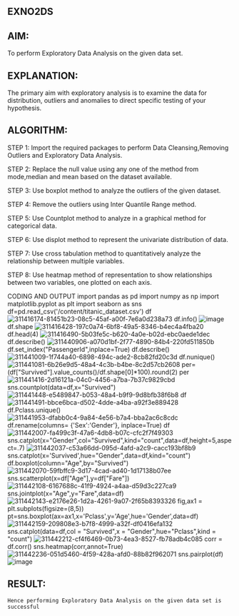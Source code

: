 ## EXNO2DS
## AIM:
  To perform Exploratory Data Analysis on the given data set.
## EXPLANATION:
The primary aim with exploratory analysis is to examine the data for distribution, outliers and anomalies to direct specific testing of your hypothesis.

## ALGORITHM:
STEP 1: Import the required packages to perform Data Cleansing,Removing Outliers and Exploratory Data Analysis.

STEP 2: Replace the null value using any one of the method from mode,median and mean based on the dataset available.

STEP 3: Use boxplot method to analyze the outliers of the given dataset.

STEP 4: Remove the outliers using Inter Quantile Range method.

STEP 5: Use Countplot method to analyze in a graphical method for categorical data.

STEP 6: Use displot method to represent the univariate distribution of data.

STEP 7: Use cross tabulation method to quantitatively analyze the relationship between multiple variables.

STEP 8: Use heatmap method of representation to show relationships between two variables, one plotted on each axis.

CODING AND OUTPUT
import pandas as pd import numpy as np import matplotlib.pyplot as plt import seaborn as sns
df=pd.read_csv('/content/titanic_dataset.csv') df
![311416174-81451b23-08c5-45af-a00f-7e6a0d238a73](https://github.com/user-attachments/assets/a1aaacfb-d450-40b0-9b00-53b355957f7f)
df.info()
![image](https://github.com/user-attachments/assets/f27c711c-b3bd-43f6-80bf-02bc7f96b715)
df.shape
![311416428-197c0a74-6bf8-49a5-8346-b4ec4a4fba20](https://github.com/user-attachments/assets/d5dc57a4-8f38-4632-8372-dbe28f73712a)
df.head(4)
![311416490-5b03fe5c-b620-4a0e-b02d-ebc0aede1dec](https://github.com/user-attachments/assets/35822568-36e7-4721-93a4-00592317567f)
df.describe()
![311440906-a070d1bf-2f77-4890-84b4-220fd511850b](https://github.com/user-attachments/assets/33a1681a-e989-42f5-845e-2fab39b1bf1b)
df.set_index("PassengerId",inplace=True) df.describe()
![311441009-1f744a40-6898-494c-ade2-8cb82fd20c3d](https://github.com/user-attachments/assets/d292868d-f10c-4e75-896d-a49197f83e96)
df.nunique()
![311441081-6b26e9d5-48a4-4c3b-b4be-8c2d57cb2608](https://github.com/user-attachments/assets/45c74ad6-6b72-44b2-8d1b-f69d277349b5)
per=(df["Survived"].value_counts()/df.shape[0]*100).round(2) per
![311441416-2d16121a-04c0-4456-a7ba-7b37c9829cbd](https://github.com/user-attachments/assets/db9e281b-a0ee-4c7e-8114-27bdeb1996d3)
sns.countplot(data=df,x="Survived")
![311441448-e5489847-b053-48a4-b9f9-9d8bfb38f6b8](https://github.com/user-attachments/assets/ec9c7bd1-62f3-4815-a1fb-f6831578ea14)
df
![311441491-bbce6bca-d502-4dde-a4ba-a92f3e889428](https://github.com/user-attachments/assets/f96636e5-4da2-4a01-bdfc-a11b619a0cbf)
df.Pclass.unique()
![311441953-dfabb0c4-9a84-4e56-b7a4-bba2ac6c8cdc](https://github.com/user-attachments/assets/cd22d2fa-89bb-4246-8ab1-04666f91c84f)
df.rename(columns= {'Sex':'Gender'}, inplace=True) df
![311442007-fa499c3f-47a6-4db8-b07c-cfc2f7f49303](https://github.com/user-attachments/assets/41d0a1f7-150c-417e-9c70-0db9e7ba6480)
sns.catplot(x="Gender",col="Survived",kind="count",data=df,height=5,aspect=.7)
![311442037-c53a66dd-095d-4afd-a2c9-cacc193bf8b9](https://github.com/user-attachments/assets/2cbc15aa-2cfd-4858-8e98-0be34b5bed59)
sns.catplot(x='Survived',hue="Gender",data=df,kind="count")
df.boxplot(column="Age",by="Survived")
![311442070-59fbffc9-3d17-4cad-ad40-1d17138b07ee](https://github.com/user-attachments/assets/6d2a00ee-91ff-40c5-b37f-eda16dc215af)
sns.scatterplot(x=df["Age"],y=df["Fare"])
![311442108-6167688c-41f9-4924-a4aa-d59d3c227ca9](https://github.com/user-attachments/assets/ea030fbb-b0d1-4e92-9a15-9e5bc17b8c40)
sns.jointplot(x="Age",y="Fare",data=df)
![311442143-e2176e26-1d2a-4261-9a07-2f65b8393326](https://github.com/user-attachments/assets/19d2d7b7-3415-4985-8bee-08e5117ee5f8)
fig,ax1 = plt.subplots(figsize=(8,5)) pt=sns.boxplot(ax=ax1,x='Pclass',y='Age',hue='Gender',data=df)
![311442159-209808e3-b7f8-4999-a32f-df0416efa132](https://github.com/user-attachments/assets/e0cd2a04-c334-4883-bab4-113c1ff04242)
sns.catplot(data=df,col = "Survived",x = "Gender",hue="Pclass",kind = "count")
![311442212-cf4f6469-0b73-4ea3-8527-fb78adb4c085](https://github.com/user-attachments/assets/4ae2e287-5d2c-4d0c-a33f-1d33871aa3ae)
corr = df.corr() sns.heatmap(corr,annot=True)
![311442236-051d5460-4f59-428a-afd0-88b82f962071](https://github.com/user-attachments/assets/071d3ce3-b0b4-44de-93a4-20479a4dae42)
sns.pairplot(df)
![image](https://github.com/user-attachments/assets/9f2285fa-3382-4404-8ecd-f0a469365983)

## RESULT:
    Hence performing Exploratory Data Analysis on the given data set is successful
